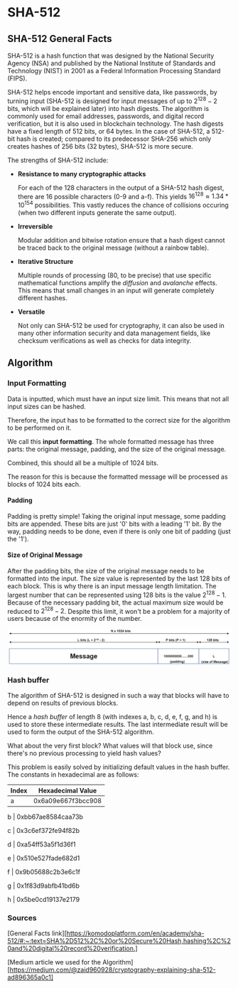 # SHA-512

## SHA-512 General Facts

SHA-512 is a hash function that was designed by the National Security Agency (NSA) and published by the National Institute of Standards and Technology (NIST) in 2001 as a Federal Information Processing Standard (FIPS).

SHA-512 helps encode important and sensitive data, like passwords, by turning input (SHA-512 is designed for input messages of up to $`2^{128} - 2`$ bits, which will be explained later) into hash digests. The algorithm is commonly used for email addresses, passwords, and digital record verification, but it is also used in blockchain technology. The hash digests have a fixed length of 512 bits, or 64 bytes. In the case of SHA-512, a 512-bit hash is created; compared to its predecessor SHA-256 which only creates hashes of 256 bits (32 bytes), SHA-512 is more secure. 

The strengths of SHA-512 include:

* **Resistance to many cryptographic attacks**

  For each of the 128 characters in the output of a SHA-512 hash digest, there are 16 possible characters (0-9 and a-f). 
  This yields $`16^{128} \approx 1.34 * 10^{154}`$ possibilities. This vastly reduces the chance of collisions occuring (when two different inputs generate the same output).

* **Irreversible**

  Modular addition and bitwise rotation ensure that a hash digest cannot be traced back to the original message (without a rainbow table). 

* **Iterative Structure**

  Multiple rounds of processing (80, to be precise) that use specific mathematical functions amplify the *diffusion* and *avalanche* effects. This means that small changes in an input will generate completely different hashes.

* **Versatile** 

  Not only can SHA-512 be used for cryptography, it can also be used in many other information security and data management fields, like checksum verifications as well as checks for data integrity. 


## Algorithm


### Input Formatting

Data is inputted, which must have an input size limit. This means that not all input sizes can be hashed. 

Therefore, the input has to be formatted to the correct size for the algorithm to be performed on it. 

We call this **input formatting**. The whole formatted message has three parts: the original message, padding, and the size of the original message. 

Combined, this should all be a multiple of 1024 bits. 

The reason for this is because the formatted message will be processed as blocks of 1024 bits each. 

#### Padding

Padding is pretty simple! Taking the original input message, some padding bits are appended. These bits are just '0' bits with a leading '1' bit. By the way, padding needs to be done, even if there is only one bit of padding (just the '1').

#### Size of Original Message

After the padding bits, the size of the original message needs to be formatted into the input. The size value is represented by the last 128 bits of each block. This is why there is an input message length limitation. The largest number that can be represented using 128 bits is the value $`2^{128} - 1`$. Because of the necessary padding bit, the actual maximum size would be reduced to $`2^{128} - 2`$. Despite this limit, it won't be a problem for a majority of users because of the enormity of the number. 

![Input Formatting](presentation_imgs/pic1.jpg)

### Hash buffer

The algorithm of SHA-512 is designed in such a way that blocks will have to depend on results of previous blocks. 

Hence a *hash buffer* of length 8 (with indexes a, b, c, d, e, f, g, and h) is used to store these intermediate results. The last intermediate result will be used to form the output of the SHA-512 algorithm. 

What about the very first block? What values will that block use, since there's no previous processing to yield hash values?

This problem is easily solved by initializing default values in the hash buffer. The constants in hexadecimal are as follows:

Index | Hexadecimal Value
--- | ---
a | 0x6a09e667f3bcc908

b | 0xbb67ae8584caa73b

c | 0x3c6ef372fe94f82b

d | 0xa54ff53a5f1d36f1

e | 0x510e527fade682d1

f | 0x9b05688c2b3e6c1f

g | 0x1f83d9abfb41bd6b

h | 0x5be0cd19137e2179


### Sources

[General Facts link][https://komodoplatform.com/en/academy/sha-512/#:~:text=SHA%2D512%2C%20or%20Secure%20Hash,hashing%2C%20and%20digital%20record%20verification.]

[Medium article we used for the Algorithm][https://medium.com/@zaid960928/cryptography-explaining-sha-512-ad896365a0c1]

